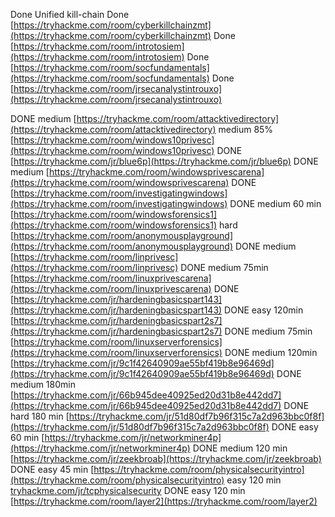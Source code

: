 
Done Unified kill-chain
Done [https://tryhackme.com/room/cyberkillchainzmt](https://tryhackme.com/room/cyberkillchainzmt)
Done [https://tryhackme.com/room/introtosiem](https://tryhackme.com/room/introtosiem)
Done [https://tryhackme.com/room/socfundamentals](https://tryhackme.com/room/socfundamentals)
Done [https://tryhackme.com/room/jrsecanalystintrouxo](https://tryhackme.com/room/jrsecanalystintrouxo)

DONE medium [https://tryhackme.com/room/attacktivedirectory](https://tryhackme.com/room/attacktivedirectory)
medium 85% [https://tryhackme.com/room/windows10privesc](https://tryhackme.com/room/windows10privesc)
DONE [https://tryhackme.com/jr/blue6p](https://tryhackme.com/jr/blue6p)
DONE medium  [https://tryhackme.com/room/windowsprivescarena](https://tryhackme.com/room/windowsprivescarena)
DONE  [https://tryhackme.com/room/investigatingwindows](https://tryhackme.com/room/investigatingwindows)
DONE medium 60 min [https://tryhackme.com/room/windowsforensics1](https://tryhackme.com/room/windowsforensics1)
hard [https://tryhackme.com/room/anonymousplayground](https://tryhackme.com/room/anonymousplayground)
DONE medium [https://tryhackme.com/room/linprivesc](https://tryhackme.com/room/linprivesc)
DONE medium 75min [https://tryhackme.com/room/linuxprivescarena](https://tryhackme.com/room/linuxprivescarena)
DONE [https://tryhackme.com/jr/hardeningbasicspart143](https://tryhackme.com/jr/hardeningbasicspart143)
DONE easy 120min [https://tryhackme.com/jr/hardeningbasicspart2s7](https://tryhackme.com/jr/hardeningbasicspart2s7)
DONE medium 75min [https://tryhackme.com/room/linuxserverforensics](https://tryhackme.com/room/linuxserverforensics)
DONE medium 120min [https://tryhackme.com/jr/9c1f42640909ae55bf419b8e96469d](https://tryhackme.com/jr/9c1f42640909ae55bf419b8e96469d)
DONE medium 180min [https://tryhackme.com/jr/66b945dee40925ed20d31b8e442dd7](https://tryhackme.com/jr/66b945dee40925ed20d31b8e442dd7)
DONE hard 180 min [https://tryhackme.com/jr/51d80df7b96f315c7a2d963bbc0f8f](https://tryhackme.com/jr/51d80df7b96f315c7a2d963bbc0f8f)
DONE easy 60 min [https://tryhackme.com/jr/networkminer4p](https://tryhackme.com/jr/networkminer4p)
DONE medium 120 min [https://tryhackme.com/jr/zeekbroab](https://tryhackme.com/jr/zeekbroab) 
DONE easy 45 min [https://tryhackme.com/room/physicalsecurityintro](https://tryhackme.com/room/physicalsecurityintro) 
easy 120 min [tryhackme.com/jr/tcphysicalsecurity](http://tryhackme.com/jr/tcphysicalsecurity)
DONE easy 120 min [https://tryhackme.com/room/layer2](https://tryhackme.com/room/layer2)